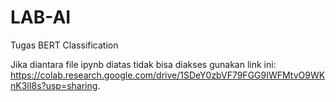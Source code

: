 # LAB-AI
Tugas BERT Classification

Jika  diantara file ipynb diatas tidak bisa diakses gunakan link ini: 
https://colab.research.google.com/drive/1SDeY0zbVF79FGG9IWFMtvO9WKnK3lI8s?usp=sharing.
